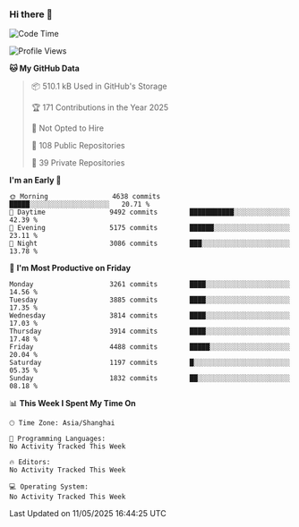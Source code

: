 ### Hi there 👋

<!--
**qbosen/qbosen** is a ✨ _special_ ✨ repository because its `README.md` (this file) appears on your GitHub profile.

Here are some ideas to get you started:

- 🔭 I’m currently working on ...
- 🌱 I’m currently learning ...
- 👯 I’m looking to collaborate on ...
- 🤔 I’m looking for help with ...
- 💬 Ask me about ...
- 📫 How to reach me: ...
- 😄 Pronouns: ...
- ⚡ Fun fact: ...
-->

<!--START_SECTION:waka-->
![Code Time](http://img.shields.io/badge/Code%20Time-2%2C111%20hrs%2036%20mins-blue)

![Profile Views](http://img.shields.io/badge/Profile%20Views-0-blue)

**🐱 My GitHub Data** 

> 📦 510.1 kB Used in GitHub's Storage 
 > 
> 🏆 171 Contributions in the Year 2025
 > 
> 🚫 Not Opted to Hire
 > 
> 📜 108 Public Repositories 
 > 
> 🔑 39 Private Repositories 
 > 
**I'm an Early 🐤** 

```text
🌞 Morning                4638 commits        █████░░░░░░░░░░░░░░░░░░░░   20.71 % 
🌆 Daytime                9492 commits        ███████████░░░░░░░░░░░░░░   42.39 % 
🌃 Evening                5175 commits        ██████░░░░░░░░░░░░░░░░░░░   23.11 % 
🌙 Night                  3086 commits        ███░░░░░░░░░░░░░░░░░░░░░░   13.78 % 
```
📅 **I'm Most Productive on Friday** 

```text
Monday                   3261 commits        ████░░░░░░░░░░░░░░░░░░░░░   14.56 % 
Tuesday                  3885 commits        ████░░░░░░░░░░░░░░░░░░░░░   17.35 % 
Wednesday                3814 commits        ████░░░░░░░░░░░░░░░░░░░░░   17.03 % 
Thursday                 3914 commits        ████░░░░░░░░░░░░░░░░░░░░░   17.48 % 
Friday                   4488 commits        █████░░░░░░░░░░░░░░░░░░░░   20.04 % 
Saturday                 1197 commits        █░░░░░░░░░░░░░░░░░░░░░░░░   05.35 % 
Sunday                   1832 commits        ██░░░░░░░░░░░░░░░░░░░░░░░   08.18 % 
```


📊 **This Week I Spent My Time On** 

```text
🕑︎ Time Zone: Asia/Shanghai

💬 Programming Languages: 
No Activity Tracked This Week

🔥 Editors: 
No Activity Tracked This Week

💻 Operating System: 
No Activity Tracked This Week
```


 Last Updated on 11/05/2025 16:44:25 UTC
<!--END_SECTION:waka-->
